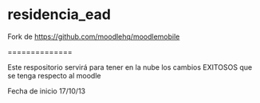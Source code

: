 residencia_ead
==============

Fork de https://github.com/moodlehq/moodlemobile

==============

Este respositorio servirá para tener en la nube los cambios EXITOSOS que se tenga respecto al moodle

Fecha de inicio 17/10/13
